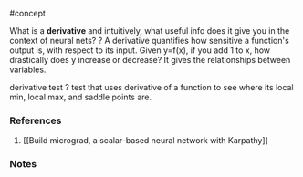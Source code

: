#concept


What is a **derivative** and intuitively, what useful info does it give you in the context of neural nets?
?
A derivative quantifies how sensitive a function's output is, with respect to its input.
Given y=f(x), if you add 1 to x, how drastically does y increase or decrease? It gives the relationships between variables.
<!--SR:!2024-10-14,79,270-->

derivative test
?
test that uses derivative of a function to see where its local min, local max, and saddle points are.
<!--SR:!2024-08-22,17,290--> 

### References
1. [[Build micrograd, a scalar-based neural network with Karpathy]]

### Notes




